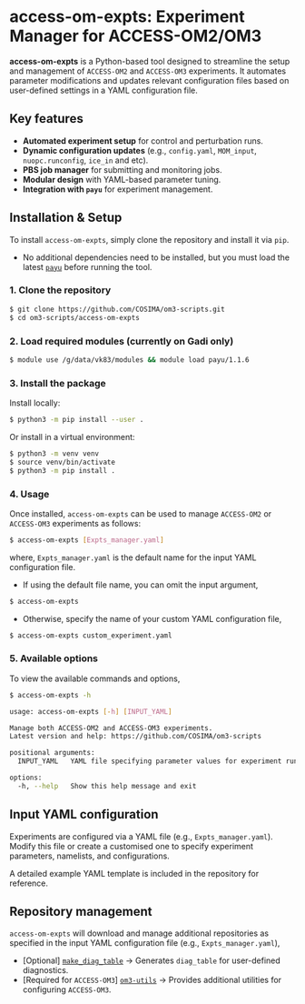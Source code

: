 # access-om-expts: Experiment Manager for ACCESS-OM2/OM3

**access-om-expts** is a Python-based tool designed to streamline the setup and management of `ACCESS-OM2` and `ACCESS-OM3` experiments. It automates parameter modifications and updates relevant configuration files based on user-defined settings in a YAML configuration file.

## Key features

- **Automated experiment setup** for control and perturbation runs.
- **Dynamic configuration updates** (e.g., `config.yaml`, `MOM_input`, `nuopc.runconfig`, `ice_in` and etc).
- **PBS job manager** for submitting and monitoring jobs.
- **Modular design** with YAML-based parameter tuning.
- **Integration with `payu`** for experiment management.

## Installation & Setup

To install `access-om-expts`, simply clone the repository and install it via `pip`.  
- No additional dependencies need to be installed, but you must load the latest [`payu`](https://github.com/payu-org/payu) before running the tool.

### **1. Clone the repository**
```bash
$ git clone https://github.com/COSIMA/om3-scripts.git
$ cd om3-scripts/access-om-expts
```

### **2. Load required modules** (currently on Gadi only)
```bash
$ module use /g/data/vk83/modules && module load payu/1.1.6
```

### **3. Install the package**

Install locally:
```bash
$ python3 -m pip install --user .
```
Or install in a virtual environment:
```bash
$ python3 -m venv venv
$ source venv/bin/activate
$ python3 -m pip install .
```

### **4. Usage**

Once installed, `access-om-expts` can be used to manage `ACCESS-OM2` or `ACCESS-OM3` experiments as follows:
```bash
$ access-om-expts [Expts_manager.yaml]
```
where, `Expts_manager.yaml` is the default name for the input YAML configuration file.
- If using the default file name, you can omit the input argument,
```bash
$ access-om-expts
```
- Otherwise, specify the name of your custom YAML configuration file,
```bash
$ access-om-expts custom_experiment.yaml
```
### **5. Available options**

To view the available commands and options,
```bash
$ access-om-expts -h

usage: access-om-expts [-h] [INPUT_YAML]

Manage both ACCESS-OM2 and ACCESS-OM3 experiments.
Latest version and help: https://github.com/COSIMA/om3-scripts

positional arguments:
  INPUT_YAML   YAML file specifying parameter values for experiment runs. Default is Expts_manager.yaml

options:
  -h, --help   Show this help message and exit
```

## Input YAML configuration

Experiments are configured via a YAML file (e.g., `Expts_manager.yaml`). Modify this file or create a customised one to specify experiment parameters, namelists, and configurations.

A detailed example YAML template is included in the repository for reference.

## Repository management

`access-om-expts` will download and manage additional repositories as specified in the input YAML configuration file (e.g., `Expts_manager.yaml`),
- [Optional] [`make_diag_table`](https://github.com/COSIMA/make_diag_table) -> Generates `diag_table` for user-defined diagnostics.
- [Required for `ACCESS-OM3`] [`om3-utils`](https://github.com/minghangli-uni/om3-utils) -> Provides additional utilities for configuring `ACCESS-OM3`.

